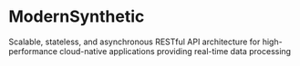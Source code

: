 # ModernSynthetic
Scalable, stateless, and asynchronous RESTful API architecture for high-performance cloud-native applications providing real-time data processing
